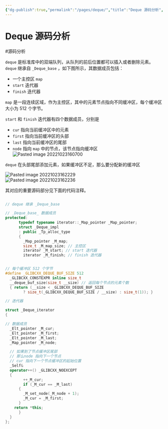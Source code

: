 ```yaml
---
{"dg-publish":true,"permalink":"/pages/deque/","title":"Deque 源码分析","tags":["源码分析","cpp","stl"]}
---
```



# Deque 源码分析

#源码分析

`deque` 是标准库中的双端队列，从队列的前后位置都可以插入或者删除元素。`deque` 继承自 `_Deque_base` ，如下图所示，其数据成员包括：

- 一个主控区 `map`
- `start` 迭代器
- `finish` 迭代器

`map` 是一段连续区域，作为主控区，其中的元素节点指向不同缓冲区，每个缓冲区大小为 512 个字节。

`start` 和 `finish` 迭代器有四个数据成员，分别是

- `cur` 指向当前缓冲区中的元素
- `first` 指向当前缓冲区的头部
- `last` 指向当前缓冲区的尾部
- `node` 指向 `map` 中的节点，该节点指向缓冲区  
![Pasted image 20221023160700](https://cdn.jsdelivr.net/gh/aiyolo/imgrepo@main/test/202303031130064.png)  

`deque` 在头部尾部添加元素，如果缓冲区不足，那么要分配新的缓冲区

![Pasted image 20221023162229](https://cdn.jsdelivr.net/gh/aiyolo/imgrepo@main/test/202303031130065.png)  
![Pasted image 20221023162236](https://cdn.jsdelivr.net/gh/aiyolo/imgrepo@main/test/202303031130066.png)

其对应的重要源码部分见下面的代码注释。

```cpp

// deque 继承 _Deque_base

// _Deque_base_ 数据成员
protected:
      typedef typename iterator::_Map_pointer _Map_pointer;
      struct _Deque_impl
      : public _Tp_alloc_type
      {
		_Map_pointer _M_map;
		size_t _M_map_size; // 主控区
		iterator _M_start; // start 迭代器
		iterator _M_finish; // finish 迭代器


// 每个缓冲区 512 个字节 
#define _GLIBCXX_DEQUE_BUF_SIZE 512
  _GLIBCXX_CONSTEXPR inline size_t
  __deque_buf_size(size_t __size) // 返回每个节点的元素个数
  { return (__size < _GLIBCXX_DEQUE_BUF_SIZE
	    ? size_t(_GLIBCXX_DEQUE_BUF_SIZE / __size) : size_t(1)); }

// 迭代器 

struct _Deque_iterator
{

// 数据成员
  _Elt_pointer _M_cur;
  _Elt_pointer _M_first;
  _Elt_pointer _M_last;
  _Map_pointer _M_node;

  // 如果到了节点缓冲区尾部 
  // 那么node 指向下一个节点
  // cur 指向下一个节点缓冲区的起始位置
  _Self&
  operator++() _GLIBCXX_NOEXCEPT
  {
		++_M_cur;
		if (_M_cur == _M_last)
	  {
		_M_set_node(_M_node + 1);
		_M_cur = _M_first;
	  }
	return *this;
	  }
  }
};
```
